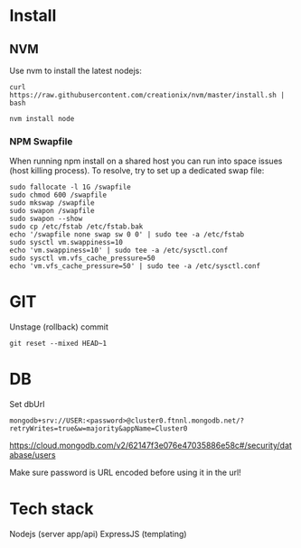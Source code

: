 # Install

## NVM

Use nvm to install the latest nodejs:

```
curl https://raw.githubusercontent.com/creationix/nvm/master/install.sh | bash
```

```
nvm install node
```

### NPM Swapfile

When running npm install on a shared host you can run into space issues (host killing process). 
To resolve, try to set up a dedicated swap file:

```
sudo fallocate -l 1G /swapfile
sudo chmod 600 /swapfile
sudo mkswap /swapfile
sudo swapon /swapfile
sudo swapon --show
sudo cp /etc/fstab /etc/fstab.bak
echo '/swapfile none swap sw 0 0' | sudo tee -a /etc/fstab
sudo sysctl vm.swappiness=10
echo 'vm.swappiness=10' | sudo tee -a /etc/sysctl.conf
sudo sysctl vm.vfs_cache_pressure=50
echo 'vm.vfs_cache_pressure=50' | sudo tee -a /etc/sysctl.conf
```

# GIT

Unstage (rollback) commit

```
git reset --mixed HEAD~1
```

# DB

Set dbUrl

```
mongodb+srv://USER:<password>@cluster0.ftnnl.mongodb.net/?retryWrites=true&w=majority&appName=Cluster0
```

https://cloud.mongodb.com/v2/62147f3e076e47035886e58c#/security/database/users

Make sure password is URL encoded before using it in the url!

# Tech stack

Nodejs (server app/api)
ExpressJS (templating)
